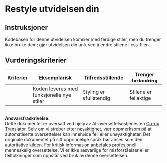 <!--
CO_OP_TRANSLATOR_METADATA:
{
  "original_hash": "e3c6f2a03c2336e60412612d870af547",
  "translation_date": "2025-08-26T22:40:41+00:00",
  "source_file": "5-browser-extension/1-about-browsers/assignment.md",
  "language_code": "no"
}
-->
# Restyle utvidelsen din

## Instruksjoner

Kodebasen for denne utvidelsen kommer med ferdige stiler, men du trenger ikke bruke dem; gjør utvidelsen din unik ved å endre stilene i css-filen.

## Vurderingskriterier

| Kriterier | Eksemplarisk                                 | Tilfredsstillende     | Trenger forbedring |
| --------- | -------------------------------------------- | --------------------- | ------------------ |
|           | Koden leveres med funksjonelle nye stiler    | Styling er ufullstendig | Stilene er feilaktige |

---

**Ansvarsfraskrivelse**:  
Dette dokumentet er oversatt ved hjelp av AI-oversettelsestjenesten [Co-op Translator](https://github.com/Azure/co-op-translator). Selv om vi streber etter nøyaktighet, vær oppmerksom på at automatiserte oversettelser kan inneholde feil eller unøyaktigheter. Det originale dokumentet på sitt opprinnelige språk bør anses som den autoritative kilden. For kritisk informasjon anbefales profesjonell menneskelig oversettelse. Vi er ikke ansvarlige for misforståelser eller feiltolkninger som oppstår ved bruk av denne oversettelsen.
